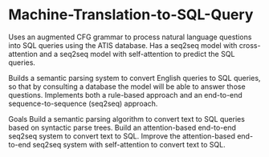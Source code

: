 # Machine-Translation-to-SQL-Query
Uses an augmented CFG grammar to process natural language questions into SQL queries using the ATIS database. Has a seq2seq model with cross-attention and a seq2seq model with self-attention to predict the SQL queries.

Builds a semantic parsing system to convert English queries to SQL queries, so that by consulting a database the model will be able to answer those questions. Implements both a rule-based approach and an end-to-end sequence-to-sequence (seq2seq) approach. 

Goals
Build a semantic parsing algorithm to convert text to SQL queries based on syntactic parse trees.
Build an attention-based end-to-end seq2seq system to convert text to SQL.
Improve the attention-based end-to-end seq2seq system with self-attention to convert text to SQL.
